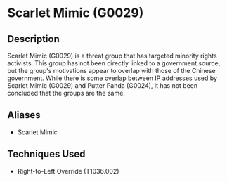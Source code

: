 # Scarlet Mimic (G0029)

## Description
Scarlet Mimic (G0029) is a threat group that has targeted minority rights activists. This group has not been directly linked to a government source, but the group's motivations appear to overlap with those of the Chinese government. While there is some overlap between IP addresses used by Scarlet Mimic (G0029) and Putter Panda (G0024), it has not been concluded that the groups are the same. 

## Aliases
- Scarlet Mimic

## Techniques Used
- Right-to-Left Override (T1036.002)
